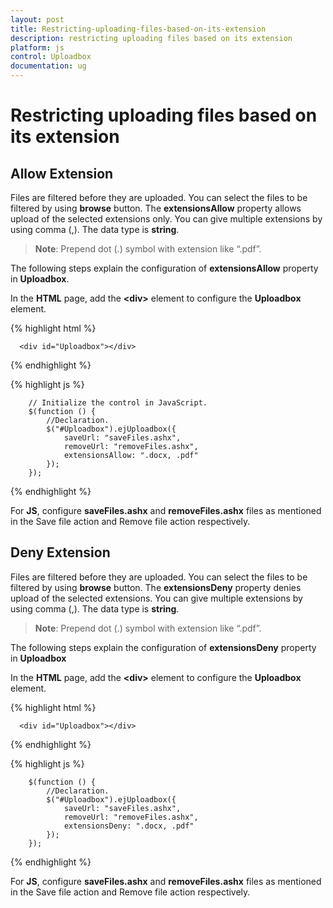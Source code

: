 ```yaml
---
layout: post
title: Restricting-uploading-files-based-on-its-extension
description: restricting uploading files based on its extension
platform: js
control: Uploadbox
documentation: ug
---
```


# Restricting uploading files based on its extension

## Allow Extension

Files are filtered before they are uploaded. You can select the files to be filtered by using **browse** button. The **extensionsAllow** property allows upload of the selected extensions only. You can give multiple extensions by using comma (,).  The data type is **string**.

> **Note**: Prepend dot (.) symbol with extension like “.pdf”.



The following steps explain the configuration of **extensionsAllow** property in **Uploadbox**. 

In the **HTML** page, add the **&lt;div&gt;** element to configure the **Uploadbox** element.

{% highlight html %}

      <div id="Uploadbox"></div>

{% endhighlight %}

{% highlight js %}

        // Initialize the control in JavaScript.
        $(function () {
            //Declaration.
            $("#Uploadbox").ejUploadbox({
                saveUrl: "saveFiles.ashx",
                removeUrl: "removeFiles.ashx",
                extensionsAllow: ".docx, .pdf"
            });
        });

{% endhighlight %}

For **JS**, configure **saveFiles.ashx** and **removeFiles.ashx** files as mentioned in the Save file action and Remove file action respectively. 

## Deny Extension

Files are filtered before they are uploaded. You can select the files to be filtered by using **browse** button. The **extensionsDeny** property denies upload of the selected extensions. You can give multiple extensions by using comma (,).  The data type is **string**.

> **Note**: Prepend dot (.) symbol with extension like “.pdf”.

The following steps explain the configuration of **extensionsDeny** property in **Uploadbox**

In the **HTML** page, add the **&lt;div&gt;** element to configure the **Uploadbox** element.

{% highlight html %}

      <div id="Uploadbox"></div>

{% endhighlight %}

{% highlight js %}

        $(function () {
            //Declaration.
            $("#Uploadbox").ejUploadbox({
                saveUrl: "saveFiles.ashx",
                removeUrl: "removeFiles.ashx",
                extensionsDeny: ".docx, .pdf"
            });
        });

{% endhighlight %}

For **JS**, configure **saveFiles.ashx** and **removeFiles.ashx** files as mentioned in the Save file action and Remove file action respectively. 

